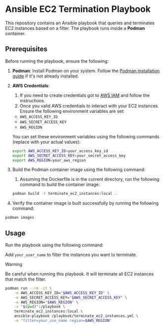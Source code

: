 # Ansible EC2 Termination Playbook

This repository contains an Ansible playbook that queries and terminates EC2 instances based on a filter. The playbook runs inside a **Podman** container.

## Prerequisites

Before running the playbook, ensure the following:

1. **Podman**: Install Podman on your system. Follow the [Podman installation guide](https://podman.io/getting-started/installation) if it's not already installed.

2. **AWS Credentials**:
   1. If you need to create credentials got to [AWS IAM](https://docs.aws.amazon.com/IAM/latest/UserGuide/id_credentials_access-keys.html) and follow the instructions.
   2. Once you valid AWS credentials to interact with your EC2 instances. Ensure the following environment variables are set:

    - `AWS_ACCESS_KEY_ID`
    - `AWS_SECRET_ACCESS_KEY`
    - `AWS_REGION`

   You can set these environment variables using the following commands (replace with your actual values):

   ```bash
   export AWS_ACCESS_KEY_ID=your_access_key_id
   export AWS_SECRET_ACCESS_KEY=your_secret_access_key
   export AWS_REGION=your_aws_region
    ```

3. Build the Podman container image using the following command:
   1. Assuming the Dockerfile is in the current directory, run the following command to build the container image:

   ```bash
   podman build -t terminate_ec2_instances:local .

   ```

4. Verify the container image is built successfully by running the following command:

```bash
podman images
```

## Usage

Run the playbook using the following command:

Add `your_user_name` to filter the instances you want to terminate.

> [!WARNING]
> Be careful when running this playbook. It will terminate all EC2 instances that match the filter.

```bash
podman run --rm -it \
    -e AWS_ACCESS_KEY_ID="$AWS_ACCESS_KEY_ID" \
    -e AWS_SECRET_ACCESS_KEY="$AWS_SECRET_ACCESS_KEY" \
    -e AWS_REGION="$AWS_REGION" \
    -v "$(pwd)":/playbook \
    terminate_ec2_instances:local \
    ansible-playbook /playbook/terminate_ec2_instances.yml \
    -e "filter=your_use_name region=$AWS_REGION"
```